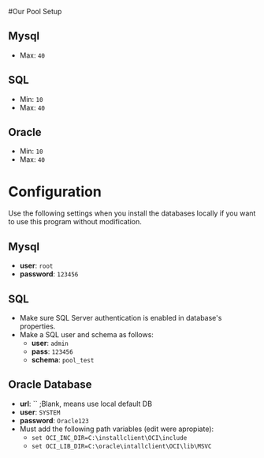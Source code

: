 #Our Pool Setup

## Mysql
* Max: `40`

## SQL 
* Min: `10`
* Max: `40`

## Oracle
* Min: `10`
* Max: `40`

# Configuration

Use the following settings when you install the databases locally if you want to use this program without modification.

## Mysql
* **user**: `root`
* **password**: `123456`

## SQL
* Make sure SQL Server authentication is enabled in database's properties.
* Make a SQL user and schema as follows:
  * **user**: `admin`
  * **pass**: `123456`
  * **schema**: `pool_test`

## Oracle Database
* **url**: `` ;Blank, means use local default DB
* **user**: `SYSTEM`
* **password**: `Oracle123`
* Must add the following path variables (edit were apropiate):
  * `set OCI_INC_DIR=C:\installclient\OCI\include`
  * `set OCI_LIB_DIR=C:\oracle\intallclient\OCI\lib\MSVC`
